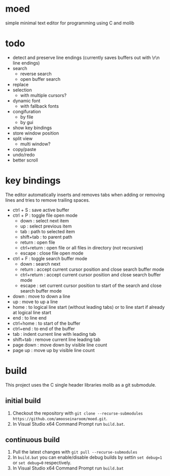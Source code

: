 # moed
simple minimal text editor for programming using C and molib

# todo

- detect and preserve line endings (currently saves buffers out with \r\n line endings)
- search
  - reverse search
  - open buffer search
- replace
- selection
    - with multiple cursors?
- dynamic font
  - with fallback fonts
- congifuration
  - by file
  - by gui
- show key bindings
- store window position
- split view
  - multi window?
- copy/paste
- undo/redo
- better scroll

# key bindings

The editor automatically inserts and removes tabs when adding or removing lines and tries to remove trailing spaces.

- ctrl + S : save active buffer
- ctrl + P : toggle file open mode
  - down : select next item
  - up : select previous item
  - tab : path to selected item
  - shift+tab : to parent path
  - return : open file
  - ctrl+return : open file or all files in directory (not recursive)
  - escape : close file open mode
- ctrl + F : toggle search buffer mode
  - down : search next    
  - return : accept current cursor position and close search buffer mode
  - ctrl+return : accept current cursor position and close search buffer mode
  - escape : set current cursor position to start of the search and close search buffer mode
- down : move to down a line
- up : move to up a line
- home : to logical line start (without leading tabs) or to line start if already at logical line start
- end : to line end
- ctrl+home : to start of the buffer
- ctrl+end : to end of the buffer
- tab : indent current line with leading tab
- shift+tab : remove current line leading tab
- page down : move down by visible line count
- page up : move up by visible line count

# build
This project uses the C single header libraries molib as a git submodule.

## initial build
1. Checkout the repository with `git clone --recurse-submodules https://github.com/amooseinaroom/moed.git`.
2. In Visual Studio x64 Command Prompt run `build.bat`.

## continuous build
1. Pull the latest changes with `git pull --recurse-submodules`
4. In `build.bat` you can enable/disable debug builds by settin `set debug=1` or `set debug=0` respectively.
5. In Visual Studio x64 Command Prompt run `build.bat`
